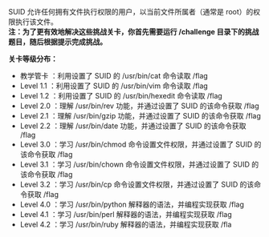 SUID 允许任何拥有文件执行权限的用户，以当前文件所属者（通常是 root）的权限执行该文件。  
**注：为了更有效地解决这些挑战关卡，你首先需要运行 /challenge 目录下的挑战题目，随后根据提示完成挑战。**

**关卡等级分布：**

- 教学管卡 ：利用设置了 SUID 的 /usr/bin/cat 命令读取 /flag
- Level 1.1 ：利用设置了 SUID 的 /usr/bin/vim 命令读取 /flag
- Level 1.2 ：利用设置了 SUID 的 /usr/bin/hexedit 命令读取 /flag
- Level 2.0 ：理解 /usr/bin/rev 功能，并通过设置了 SUID 的该命令获取 /flag
- Level 2.1 ：理解 /usr/bin/gzip 功能，并通过设置了 SUID 的该命令获取 /flag
- Level 2.2 ：理解 /usr/bin/date 功能，并通过设置了 SUID 的该命令获取 /flag
- Level 3.0 ：学习 /usr/bin/chmod 命令设置文件权限，并通过设置了 SUID 的该命令获取 /flag
- Level 3.1 ：学习 /usr/bin/chown 命令设置文件权限，并通过设置了 SUID 的该命令获取 /flag
- Level 3.2 ：学习 /usr/bin/cp 命令设置文件权限，并通过设置了 SUID 的该命令获取 /flag
- Level 4.0 ：学习 /usr/bin/python 解释器的语法，并编程实现获取 /flag
- Level 4.1 ：学习 /usr/bin/perl 解释器的语法，并编程实现获取 /flag
- Level 4.2 ：学习 /usr/bin/ruby 解释器的语法，并编程实现获取 /fla
